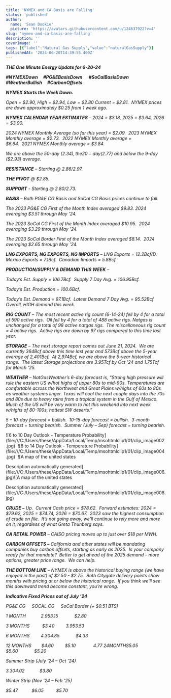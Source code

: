 ```yaml
---
title: 'NYMEX and CA Basis are Falling'
status: 'published'
author:
  name: 'Sean Dookie'
  picture: 'https://avatars.githubusercontent.com/u/124637922?v=4'
slug: 'nymex-and-ca-basis-are-falling'
description: ''
coverImage: ''
tags: [{"label":"Natural Gas Supply","value":"naturalGasSupply"}]
publishedAt: '2024-06-20T14:39:55.400Z'
---
```


***THE One Minute Energy Update for 6-20-24***

***#NYMEXDown     #PG&EBasisDown      #SoCalBasisDown #WeatherBullish     #CarbonOffsets***

***NYMEX Starts the Week Down.***

*Open = $2.90, High = $2.94, Low = $2.80 Current = $2.81.  NYMEX prices are down approximately $0.25 from 1 week ago.*

***NYMEX CALENDAR YEAR ESTIMATES*** *– 2024 = $3.18, 2025 = $3.64, 2026 = $3.90.*

*2024 NYMEX Monthly Average (so far this year) = $2.09.  2023 NYMEX Monthly average = $2.73.  2022 NYMEX Monthly average = $6.64.  2021 NYMEX Monthly average = $3.84.*

*We are above the 50-day ($2.34), the 20-day ($2.77) and below the 9-day ($2.93) average.*

***RESISTANCE*** *– Starting @ $2.86/$2.97.*

***THE PIVOT*** *@ $2.85.*

***SUPPORT*** *- Starting @ $2.80/$2.73.*

***BASIS*** *– Both PG&E CG Basis and SoCal CG Basis prices continue to fall.*

*The 2023 PG&E CG First of the Month Index averaged $9.83. 2024 averaging $3.51 through May ’24.*

*The 2023 SoCal CG First of the Month Index averaged $10.95.  2024 averaging $3.29 through May ’24.*

*The 2023 SoCal Border First of the Month Index averaged $8.14.  2024 averaging $2.65 through May ’24.*

***LNG EXPORTS, NG EXPORTS, NG IMPORTS*** *– LNG Exports = 12.2Bcf/D.  Mexico Exports = 7.1Bcf.  Canadian Imports = 5.8Bcf.*

***PRODUCTION/SUPPLY & DEMAND THIS WEEK*** *–*

*Today’s Est. Supply = 106.7Bcf.  Supply 7 Day Avg. = 106.95Bcf.*

*Today’s Est. Production = 100.6Bcf.*

*Today’s Est. Demand = 97.1Bcf.  Latest Demand 7 Day Avg. = 95.52Bcf.  Overall, HIGH demand this week.*

***RIG COUNT*** *– The most recent active rig count (6-14-24) fell by 4 for a total of 590 active rigs.  Oil fell by 4 for a total of 488 active rigs. Natgas is unchanged for a total of 98 active natgas rigs.  The miscellaneous rig count = 4 active rigs.  Active rigs are down by 97 rigs compared to this time last year.*

***STORAGE*** *– The next storage report comes out June 21, 2024.  We are currently 364Bcf above this time last year and 573Bcf above the 5-year average of 2,401Bcf.  At 2,974Bcf, we are above the 5-year historical range.  The latest Storage projections are 3.95Tcf by Oct ’24 and 1.75Tcf for March ’25.*

***WEATHER*** *– NatGasWeather’s 6-day forecast is, “Strong high pressure will rule the eastern US w/hot highs of upper 80s to mid-90s. Temperatures are comfortable across the Northwest and Great Plains w/highs of 60s to 80s as weather systems linger. Texas will cool the next couple days into the 70s and 80s due to heavy rains from a tropical system in the Gulf of Mexico. Much of the US will be very warm to hot this weekend into next week w/highs of 80-100s, hottest SW deserts.”*

*5 – 10-day forecast = bullish.  10-15-day forecast = bullish.  3-month forecast = turning bearish.  Summer (July – Sep) forecast = turning bearish.*

!\[6 to 10 Day Outlook - Temperature Probability\](file:///C:/Users/these/AppData/Local/Temp/msohtmlclip1/01/clip_image002.jpg)  !\[8 to 14 Day Outlook - Temperature Probability\](file:///C:/Users/these/AppData/Local/Temp/msohtmlclip1/01/clip_image004.jpg)  !\[A map of the united states

Description automatically generated\](file:///C:/Users/these/AppData/Local/Temp/msohtmlclip1/01/clip_image006.jpg)!\[A map of the united states

Description automatically generated\](file:///C:/Users/these/AppData/Local/Temp/msohtmlclip1/01/clip_image008.jpg)

***CRUDE –*** *Up.  Current Cash price = $78.62.  Forward estimates: 2024 = $79.62, 2025 = $74.74, 2026 = $70.67.  2023 saw the highest consumption of crude on file.  It’s not going away, we’ll continue to rely more and more on it, regardless of what Greta Thunberg says.*

***CA RETAIL POWER*** *– CAISO pricing moves up to just over $18 per MWH.*

***CARBON OFFSETS –*** *California and other states will be mandating companies buy carbon offsets, starting as early as 2025.  Is your company ready for that mandate?  Better to get ahead of the 2025 demand – more options, greater price range.  We can help.*

***THE BOTTOM LINE*** *– NYMEX is above the historical buying range (we have enjoyed in the past) of $2.50 - $2.75.  Both Citygate delivery points show months with pricing at or below the historical range.  If you think we’ll see this downward trend become constant, you’re wrong.*

***Indicative Fixed Prices out of July ’24***

*PG&E CG     SOCAL CG     SoCal Border (+ $0.51 BTS)*

*1 MONTH            $2.95          $3.15             $2.80*

*3 MONTHS          $3.40         $3.95              $3.53*

*6 MONTHS         $4.30          $4.85             $4.33*

*12 MONTHS        $4.60         $5.10              $4.77\
24 MONTHS       $5.05         $5.60             $5.20*

*Summer Strip (July ’24 – Oct ‘24)*

*$3.30           $4.02            $3.80*

*Winter Strip (Nov ’24 – Feb ’25)*

*$5.47           $6.05          $5.70*